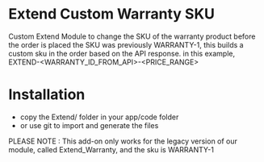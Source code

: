 # Extend Custom Warranty SKU

Custom Extend Module to change the SKU of the warranty product before the order is placed
the SKU was previously WARRANTY-1, this builds a custom sku in the order based on the API response.
in this example, EXTEND-<WARRANTY_ID_FROM_API>-<PRICE_RANGE>


# Installation 
- copy the Extend/ folder in your app/code folder
- or use git to import and generate the files


PLEASE NOTE : This add-on only works for the legacy version of our module, called Extend_Warranty, and the sku is WARRANTY-1
